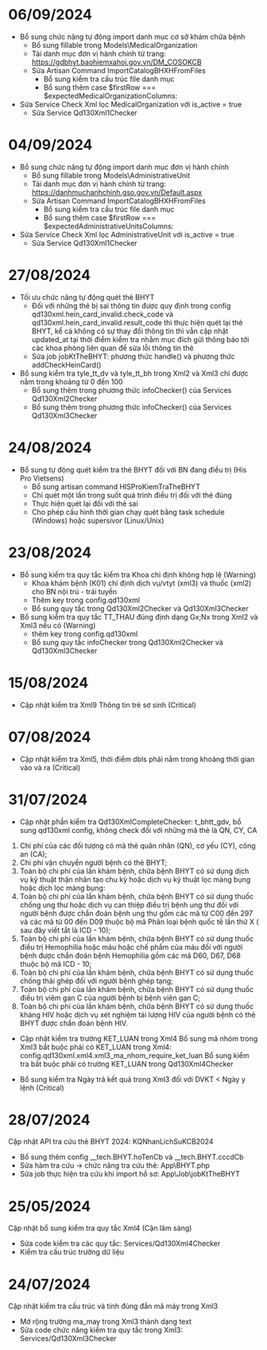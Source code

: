 # 06/09/2024
- Bổ sung chức năng tự động import danh mục cơ sở khám chữa bệnh
	+ Bổ sung fillable trong Models\MedicalOrganization
	+ Tải danh mục đơn vị hành chính từ trang: https://gdbhyt.baohiemxahoi.gov.vn/DM_COSOKCB
	+ Sửa Artisan Command ImportCatalogBHXHFromFiles
		+ Bổ sung kiểm tra cấu trúc file danh mục
		+ Bổ sung thêm case $firstRow === $expectedMedicalOrganizationColumns:
- Sửa Service Check Xml lọc MedicalOrganization với is_active = true
	+ Sửa Service Qd130Xml1Checker

# 04/09/2024
- Bổ sung chức năng tự động import danh mục đơn vị hành chính
	+ Bổ sung fillable trong Models\AdministrativeUnit
	+ Tải danh mục đơn vị hành chính từ trang: https://danhmuchanhchinh.gso.gov.vn/Default.aspx
	+ Sửa Artisan Command ImportCatalogBHXHFromFiles
		+ Bổ sung kiểm tra cấu trúc file danh mục
		+ Bổ sung thêm case $firstRow === $expectedAdministrativeUnitsColumns:
- Sửa Service Check Xml lọc AdministrativeUnit với is_active = true
	+ Sửa Service Qd130Xml1Checker
	
# 27/08/2024
- Tối ưu chức năng tự động quét thẻ BHYT
	+ Đối với những thẻ bị sai thông tin được quy định trong config qd130xml.hein_card_invalid.check_code và qd130xml.hein_card_invalid.result_code thì thực hiện quét lại thẻ BHYT, kể cả không có sự thay đổi thông tin thì vẫn cập nhật updated_at tại thời điểm kiểm tra nhằm mục đích gửi thông báo tới các khoa phòng liên quan để sửa lỗi thông tin thẻ
	+ Sửa job jobKtTheBHYT: phương thức handle() và phương thức addCheckHeinCard()
- Bổ sung kiểm tra tyle_tt_dv và tyle_tt_bh trong Xml2 và Xml3 chỉ được nằm trong khoảng từ 0 đến 100
	+ Bổ sung thêm trong phương thức infoChecker() của Services Qd130Xml2Checker
	+ Bổ sung thêm trong phương thức infoChecker() của Services Qd130Xml3Checker

# 24/08/2024
- Bổ sung tự động quét kiểm tra thẻ BHYT đối với BN đang điều trị (His Pro Vietsens)
	+ Bổ sung artisan command HISProKiemTraTheBHYT
	+ Chỉ quét một lần trong suốt quá trình điều trị đối với thẻ đúng
	+ Thực hiện quét lại đối với thẻ sai
	+ Cho phép cấu hình thời gian chạy quét bằng task schedule (Windows) hoặc supersivor (Linux/Unix)

# 23/08/2024
- Bổ sung kiểm tra quy tắc kiểm tra Khoa chỉ định không hợp lệ (Warning)
	+ Khoa khám bệnh (K01) chỉ định dịch vụ/vtyt (xml3) và thuốc (xml2) cho BN nội trú - trái tuyến
	+ Thêm key trong config.qd130xml
	+ Bổ sung quy tắc trong Qd130Xml2Checker và Qd130Xml3Checker
- Bổ sung kiểm tra quy tắc TT_THAU đúng định dạng Gx;Nx trong Xml2 và Xml3 nếu có (Warning)
	+ thêm key trong config.qd130xml
	+ Bổ sung quy tắc infoChecker trong Qd130Xml2Checker và Qd130Xml3Checker

# 15/08/2024
- Cập nhật kiểm tra Xml9 Thông tin trẻ sơ sinh (Critical)

# 07/08/2024
- Cập nhật kiểm tra Xml5, thời điểm dbls phải nằm trong khoảng thời gian vào và ra (Critical)

# 31/07/2024
- Cập nhật phần kiểm tra Qd130XmlCompleteChecker: t_bhtt_gdv, bổ sung qd130xml config, không check đối với những mã thẻ là QN, CY, CA
1. Chi phí của các đối tượng có mã thẻ quân nhân (QN), cơ yếu (CY), công an (CA);
2. Chi phí vận chuyển người bệnh có thẻ BHYT;
3. Toàn bộ chi phí của lần khám bệnh, chữa bệnh BHYT có sử dụng dịch vụ kỹ thuật thận nhân tạo chu kỳ hoặc dịch vụ kỹ thuật lọc màng bụng hoặc dịch lọc màng bụng:
4. Toàn bộ chi phí của lần khám bệnh, chữa bệnh BHYT có sử dụng thuốc chống ung thư hoặc dịch vụ can thiệp điều trị bệnh ung thư đối với người bệnh được chẩn đoán bệnh ung thư gồm các mã từ C00 đến 297 và các mã từ 00 đến D09 thuộc bộ mã Phân loại bệnh quốc tế lần thứ X ( sau đây viết tắt là ICD - 10);
5. Toàn bộ chi phí của lần khám bệnh, chữa bệnh BHYT có sử dụng thuốc điều trị Hemophilia hoặc máu hoặc chế phẩm của máu đối với người bệnh được chẩn đoán bệnh Hemophilia gồm các mã D60, D67, D68 thuộc bộ mã ICD - 10;
6. Toàn bộ chi phí của lần khám bệnh, chữa bệnh BHYT có sử dụng thuốc chống thải ghép đối với người bệnh ghép tạng;
7. Toàn bộ chi phí của lần khám bệnh, chữa bệnh BHYT có sử dụng thuốc điều trị viêm gan C của người bệnh bị bệnh viên gan C;
8. Toàn bộ chi phí của lần khám bệnh, chữa bệnh BHYT có sử dụng thuốc kháng HIV hoặc dịch vụ xét nghiệm tải lượng HIV của người bệnh có thẻ BHYT được chẩn đoán bệnh HIV.
- Cập nhật kiểm tra trường KET_LUAN trong Xml4
Bổ sung mã nhóm trong Xml3 bắt buộc phải có KET_LUAN trong Xml4: config.qd130xml.xml4.xml3_ma_nhom_require_ket_luan
Bổ sung kiểm tra bắt buộc phải có trường KET_LUAN trong Qd130Xml4Checker

- Bổ sung kiểm tra Ngày trả kết quả trong Xml3 đối với DVKT < Ngày y lệnh (Critical)

# 28/07/2024
Cập nhật API tra cứu thẻ BHYT 2024: KQNhanLichSuKCB2024
- Bổ sung thêm config __tech.BHYT.hoTenCb và __tech.BHYT.cccdCb
- Sửa hàm tra cứu -> chức năng tra cứu thẻ: App\BHYT.php
- Sửa job thực hiện tra cứu khi import hồ sơ: App\Job\jobKtTheBHYT

# 25/05/2024
Cập nhật bổ sung kiểm tra quy tắc Xml4 (Cận lâm sàng)
- Sửa code kiểm tra các quy tắc: Services/Qd130Xml4Checker
- Kiểm tra cấu trúc trường dữ liệu

# 24/07/2024
Cập nhật kiểm tra cấu trúc và tính đúng đắn mã máy trong Xml3
- Mở rộng trường ma_may trong Xml3 thành dạng text
- Sửa code chức năng kiểm tra quy tắc trong Xml3: Services/Qd130Xml3Checker